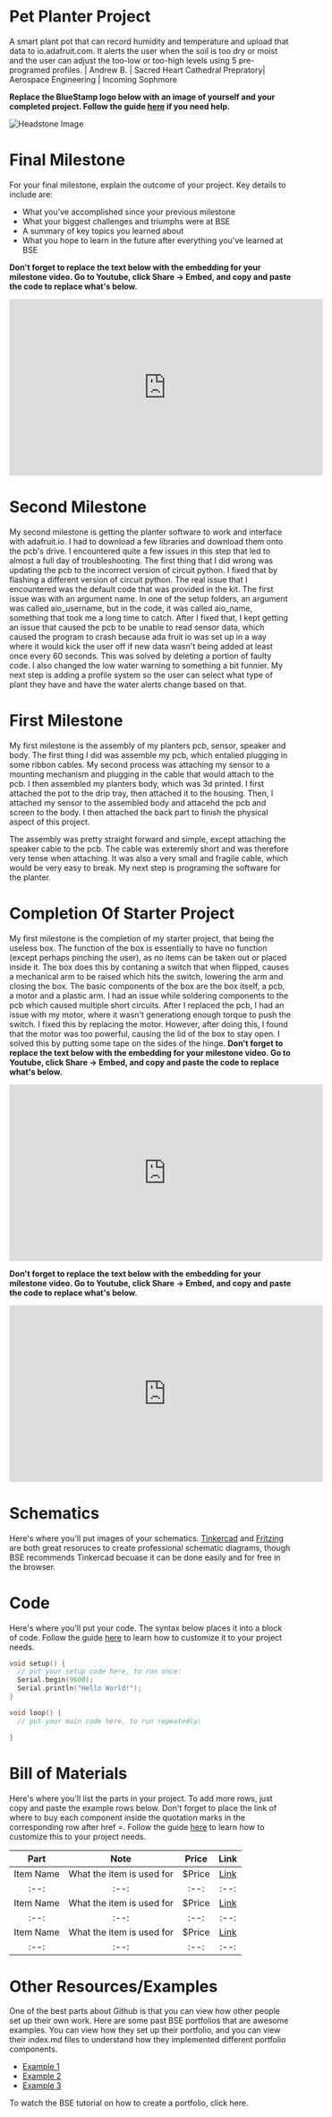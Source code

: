 # Pet Planter Project
A smart plant pot that can record humidity and temperature and upload that data to io.adafruit.com. It alerts the user when the soil is too dry or moist and the user can adjust the too-low or too-high levels using 5 pre-programed profiles.
| Andrew B. | Sacred Heart Cathedral Prepratory| Aerospace Engineering | Incoming Sophmore

**Replace the BlueStamp logo below with an image of yourself and your completed project. Follow the guide [here](https://tomcam.github.io/least-github-pages/adding-images-github-pages-site.html) if you need help.**

![Headstone Image](logo.svg)
  
# Final Milestone
For your final milestone, explain the outcome of your project. Key details to include are:
- What you've accomplished since your previous milestone
- What your biggest challenges and triumphs were at BSE
- A summary of key topics you learned about
- What you hope to learn in the future after everything you've learned at BSE

**Don't forget to replace the text below with the embedding for your milestone video. Go to Youtube, click Share -> Embed, and copy and paste the code to replace what's below.**

<iframe width="560" height="315" src="https://www.youtube.com/embed/F7M7imOVGug" title="YouTube video player" frameborder="0" allow="accelerometer; autoplay; clipboard-write; encrypted-media; gyroscope; picture-in-picture; web-share" allowfullscreen></iframe>

# Second Milestone
My second milestone is getting the planter software to work and interface with adafruit.io. I had to download a few libraries and download them onto the pcb's drive. I encountered quite a few issues in this step that led to almost a full day of troubleshooting. The first thing that I did wrong was updating the pcb to the incorrect version of circuit python. I fixed that by flashing a different version of circuit python. The real issue that I encountered was the default code that was provided in the kit. The first issue was with an argument name. In one of the setup folders, an argument was called aio_username, but in the code, it was called aio_name, something that took me a long time to catch. After I fixed that, I kept getting an issue that caused the pcb to  be unable to read sensor data, which caused the program to crash because ada fruit io was set up in a way where it would kick the user off if new data wasn't being added at least once every 60 seconds. This was solved by deleting a portion of faulty code. I also changed the low water warning to something a bit funnier. My next step is adding a profile system so the user can select what type of plant they have and have the water alerts change based on that.


# First Milestone
My first milestone is the assembly of my planters pcb, sensor, speaker and body. The first thing I did was assemble my pcb, which entalied plugging in some ribbon cables. My second process was attaching my sensor to a mounting mechanism and plugging in the cable that would attach to the pcb. I then assembled my planters body, which was 3d printed. I first attached the pot to the drip tray, then attached it to the housing. Then, I attached my sensor to the assembled body and attacehd the pcb and screen to the body. I then attached the back part to finish the physical aspect of this project.

The assembly was pretty straight forward and simple, except attaching the speaker cable to the pcb. The cable was exteremly short and was therefore very tense when attaching. It was also a very small and fragile cable, which would be very easy to break. My next step is programing the software for the planter.

# Completion Of Starter Project
My first milestone is the completion of my starter project, that being the useless box. The function of the box is essentially to have no function (except perhaps pinching the user), as no items can be taken out or placed inside it. The box does this by contaning a switch that when flipped, causes a mechanical arm to be raised which hits the switch, lowering the arm and closing the box. The basic components of the box are the box itself, a pcb, a motor and a plastic arm. I had an issue while soldering components to the pcb which caused multiple short circuits. After I replaced the pcb, I had an issue with my motor, where it wasn't generationg enough torque to push the switch. I fixed this by replacing the motor. However, after doing this, I found that the motor was too powerful, causing the lid of the box to stay open. I solved this by putting some tape on the sides of the hinge.
**Don't forget to replace the text below with the embedding for your milestone video. Go to Youtube, click Share -> Embed, and copy and paste the code to replace what's below.**

<iframe width="560" height="315" src="https://www.youtube.com/embed/y3VAmNlER5Y" title="YouTube video player" frameborder="0" allow="accelerometer; autoplay; clipboard-write; encrypted-media; gyroscope; picture-in-picture; web-share" allowfullscreen></iframe>





**Don't forget to replace the text below with the embedding for your milestone video. Go to Youtube, click Share -> Embed, and copy and paste the code to replace what's below.**

<iframe width="560" height="315" src="https://www.youtube.com/embed/CaCazFBhYKs" title="YouTube video player" frameborder="0" allow="accelerometer; autoplay; clipboard-write; encrypted-media; gyroscope; picture-in-picture; web-share" allowfullscreen></iframe>

# Schematics 
Here's where you'll put images of your schematics. [Tinkercad](https://www.tinkercad.com/blog/official-guide-to-tinkercad-circuits) and [Fritzing](https://fritzing.org/learning/) are both great resoruces to create professional schematic diagrams, though BSE recommends Tinkercad becuase it can be done easily and for free in the browser. 

# Code
Here's where you'll put your code. The syntax below places it into a block of code. Follow the guide [here]([url](https://www.markdownguide.org/extended-syntax/)) to learn how to customize it to your project needs. 

```c++
void setup() {
  // put your setup code here, to run once:
  Serial.begin(9600);
  Serial.println("Hello World!");
}

void loop() {
  // put your main code here, to run repeatedly:

}
```

# Bill of Materials
Here's where you'll list the parts in your project. To add more rows, just copy and paste the example rows below.
Don't forget to place the link of where to buy each component inside the quotation marks in the corresponding row after href =. Follow the guide [here]([url](https://www.markdownguide.org/extended-syntax/)) to learn how to customize this to your project needs. 

| **Part** | **Note** | **Price** | **Link** |
|:--:|:--:|:--:|:--:|
| Item Name | What the item is used for | $Price | <a href="https://www.amazon.com/Arduino-A000066-ARDUINO-UNO-R3/dp/B008GRTSV6/"> Link </a> |
|:--:|:--:|:--:|:--:|
| Item Name | What the item is used for | $Price | <a href="https://www.amazon.com/Arduino-A000066-ARDUINO-UNO-R3/dp/B008GRTSV6/"> Link </a> |
|:--:|:--:|:--:|:--:|
| Item Name | What the item is used for | $Price | <a href="https://www.amazon.com/Arduino-A000066-ARDUINO-UNO-R3/dp/B008GRTSV6/"> Link </a> |
|:--:|:--:|:--:|:--:|

# Other Resources/Examples
One of the best parts about Github is that you can view how other people set up their own work. Here are some past BSE portfolios that are awesome examples. You can view how they set up their portfolio, and you can view their index.md files to understand how they implemented different portfolio components.
- [Example 1](https://trashytuber.github.io/YimingJiaBlueStamp/)
- [Example 2](https://sviatil0.github.io/Sviatoslav_BSE/)
- [Example 3](https://arneshkumar.github.io/arneshbluestamp/)

To watch the BSE tutorial on how to create a portfolio, click here.
